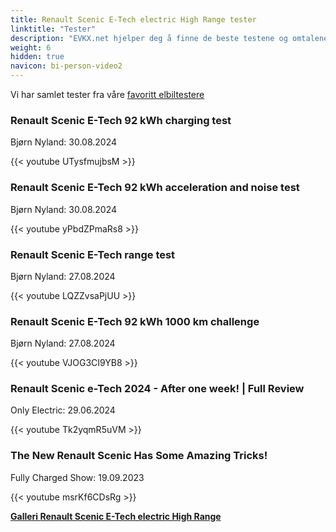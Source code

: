 ```yaml
---
title: Renault Scenic E-Tech electric High Range tester
linktitle: "Tester"
description: "EVKX.net hjelper deg å finne de beste testene og omtalene av denne modellen."
weight: 6
hidden: true
navicon: bi-person-video2
---
```

Vi har samlet tester fra våre [favoritt elbiltestere](../../../../../guides/evreviewers/)

<div class="container text-center shadow p-2 pe-4 mb-5 bg-body-tertiary rounded border">
<h3>Renault Scenic E-Tech 92 kWh charging test</h3>
<p>Bjørn Nyland: 30.08.2024</p>

{{< youtube UTysfmujbsM >}}

</div>
<div class="container text-center shadow p-2 pe-4 mb-5 bg-body-tertiary rounded border">
<h3>Renault Scenic E-Tech 92 kWh acceleration and noise test</h3>
<p>Bjørn Nyland: 30.08.2024</p>

{{< youtube yPbdZPmaRs8 >}}

</div>
<div class="container text-center shadow p-2 pe-4 mb-5 bg-body-tertiary rounded border">
<h3>Renault Scenic E-Tech range test</h3>
<p>Bjørn Nyland: 27.08.2024</p>

{{< youtube LQZZvsaPjUU >}}

</div>
<div class="container text-center shadow p-2 pe-4 mb-5 bg-body-tertiary rounded border">
<h3>Renault Scenic E-Tech 92 kWh 1000 km challenge</h3>
<p>Bjørn Nyland: 27.08.2024</p>

{{< youtube VJOG3CI9YB8 >}}

</div>
<div class="container text-center shadow p-2 pe-4 mb-5 bg-body-tertiary rounded border">
<h3>Renault Scenic e-Tech 2024 - After one week! | Full Review</h3>
<p>Only Electric: 29.06.2024</p>

{{< youtube Tk2yqmR5uVM >}}

</div>
<div class="container text-center shadow p-2 pe-4 mb-5 bg-body-tertiary rounded border">
<h3>The New Renault Scenic Has Some Amazing Tricks!</h3>
<p>Fully Charged Show: 19.09.2023</p>

{{< youtube msrKf6CDsRg >}}

</div>
<div class="mt-3 mb-3">
<a href="../gallery/" class="text-decoration-none text-black">
<strong><i class="bi-arrow-left"></i>Galleri  </strong>
</a>
<a href="../" class="text-decoration-none text-black float-end">
<strong>Renault Scenic E-Tech electric High Range <i class="bi-arrow-right"></i></strong>
</a>
</div>
